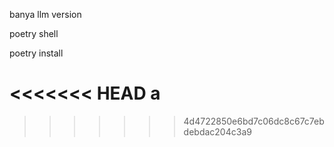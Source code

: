 banya llm version



poetry shell

poetry install

<<<<<<< HEAD
a
=======
>>>>>>> 4d4722850e6bd7c06dc8c67c7ebdebdac204c3a9
